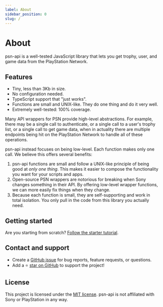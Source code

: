 ```yaml
---
label: About
sidebar_position: 0
slug: /
---
```


# About

psn-api is a well-tested JavaScript library that lets you get trophy, user, and game data from the PlayStation Network.

## Features

- Tiny, less than 3Kb in size.
- No configuration needed.
- TypeScript support that "just works".
- Functions are small and UNIX-like. They do one thing and do it very well.
- Extremely well-tested: 100% coverage.

Many API wrappers for PSN provide high-level abstractions. For example, there may be a single call to authenticate, or a single call to a user's trophy list, or a single call to get game data, when in actuality there are multiple endpoints being hit on the PlayStation Network to handle all of these operations.

psn-api instead focuses on being low-level. Each function makes only one call. We believe this offers several benefits:

1. psn-api functions are small and follow a UNIX-like principle of being good at _only one thing_. This makes it easier to compose the functionality you want for your scripts and apps.
2. Open-source PSN wrappers are notorious for breaking when Sony changes something in their API. By offering low-level wrapper functions, we can more easily fix things when they change.
3. Because each function is small, they are self-supporting and work in total isolation. You only pull in the code from this library you actually need.

## Getting started

Are you starting from scratch? [Follow the starter tutorial](/get-started).

## Contact and support

- Create a [GitHub issue](https://github.com/achievements-app/psn-api/issues) for bug reports, feature requests, or questions.
- Add a ⭐️ [star on GitHub](https://github.com/achievements-app/psn-api) to support the project!

## License

This project is licensed under the [MIT license](https://github.com/achievements-app/psn-api/blob/main/LICENSE.md). psn-api is not affiliated with Sony or PlayStation in any way.
